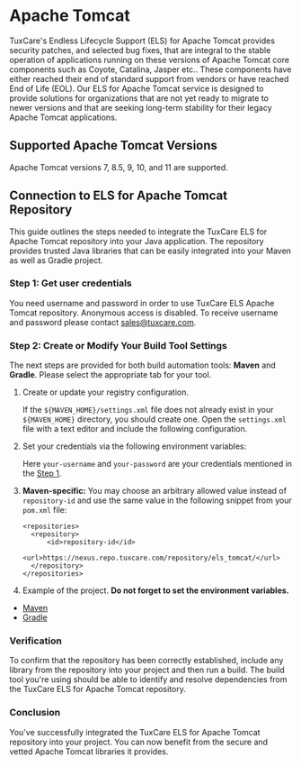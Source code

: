 # Apache Tomcat

TuxCare's Endless Lifecycle Support (ELS) for Apache Tomcat provides security patches, and selected bug fixes, that are integral to the stable operation of applications running on these versions of Apache Tomcat core components such as Coyote, Catalina, Jasper etc.. These components have either reached their end of standard support from vendors or have reached End of Life (EOL).
Our ELS for Apache Tomcat service is designed to provide solutions for organizations that are not yet ready to migrate to newer versions and that are seeking long-term stability for their legacy Apache Tomcat applications.

## Supported Apache Tomcat Versions

Apache Tomcat versions 7, 8.5, 9, 10, and 11 are supported.

## Connection to ELS for Apache Tomcat Repository

This guide outlines the steps needed to integrate the TuxCare ELS for Apache Tomcat repository into your Java application. The repository provides trusted Java libraries that can be easily integrated into your Maven as well as Gradle project.

### Step 1: Get user credentials

You need username and password in order to use TuxCare ELS Apache Tomcat repository. Anonymous access is disabled. To receive username and password please contact [sales@tuxcare.com](mailto:sales@tuxcare.com).

### Step 2: Create or Modify Your Build Tool Settings

The next steps are provided for both build automation tools: **Maven** and **Gradle**. Please select the appropriate tab for your tool.

1. Create or update your registry configuration.

   If the `${MAVEN_HOME}/settings.xml` file does not already exist in your `${MAVEN_HOME}` directory, you should create one. Open the `settings.xml` file with a text editor and include the following configuration.

    <script setup>
    const mavenSettingsXml = `<?xml version="1.0" encoding="UTF-8"?>
    <settings xmlns="http://maven.apache.org/SETTINGS/1.1.0">
        <servers>
            <server>
              <id>repository-id</id>
              <username>\${env.USERNAME}</username>
              <password>\${env.PASSWORD}</password>
            </server>
        </servers>
    </settings>`;
    const gradleSnippet = `repositories {
      maven {
        url = uri("https://nexus.repo.tuxcare.com/repository/els_tomcat/")
        credentials {
                username = findProperty('USERNAME')
                password = findProperty('PASSWORD')
        }
      }
    }`;
    </script>

    <CodeTabs :tabs="[
        { title: 'Maven (~/{MAVEN_HOME}/settings.xml)', content: mavenSettingsXml },
        { title: 'Gradle (~/.gradle/gradle.properties)', content: gradleSnippet }
    ]" />

2. Set your credentials via the following environment variables:
  
    <CodeTabs :tabs="[
    { title: 'Maven', content: 
    `export USERNAME=your-username
   export PASSWORD=your-password` },
    { title: 'Gradle', content: 
    `export ORG_GRADLE_PROJECT_USERNAME=your-username
   export ORG_GRADLE_PROJECT_PASSWORD=your-password` }
    ]" />  

    Here `your-username` and `your-password` are your credentials mentioned in the [Step 1](#step-1-get-user-credentials).

3. **Maven-specific:** You may choose an arbitrary allowed value instead of `repository-id` and use the same value in the following snippet from your `pom.xml` file:

    <CodeWithCopy>

    ```text
    <repositories>
      <repository>
          <id>repository-id</id>
          <url>https://nexus.repo.tuxcare.com/repository/els_tomcat/</url>
      </repository>
    </repositories>
    ```

    </CodeWithCopy>

4. Example of the project. **Do not forget to set the environment variables.**
  
  * [Maven](https://github.com/cloudlinux/securechain-java/blob/main/examples/maven)
  * [Gradle](https://github.com/cloudlinux/securechain-java/blob/main/examples/gradle) 
  

### Verification

To confirm that the repository has been correctly established, include any library from the repository into your project and then run a build. The build tool you're using should be able to identify and resolve dependencies from the TuxCare ELS for Apache Tomcat repository.

### Conclusion

You've successfully integrated the TuxCare ELS for Apache Tomcat repository into your project. You can now benefit from the secure and vetted Apache Tomcat libraries it provides.
